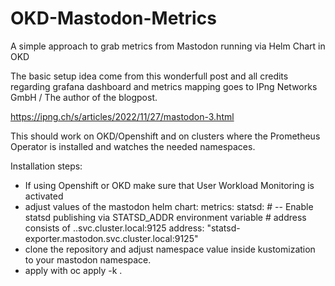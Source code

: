 # OKD-Mastodon-Metrics
A simple approach to grab metrics from Mastodon running via Helm Chart in OKD

The basic setup idea come from this wonderfull post and all credits regarding grafana dashboard and metrics mapping goes to IPng Networks GmbH / The author of the blogpost.

https://ipng.ch/s/articles/2022/11/27/mastodon-3.html

This should work on OKD/Openshift and on clusters where the Prometheus Operator is installed and watches the needed namespaces.

Installation steps:
- If using Openshift or OKD make sure that User Workload Monitoring is activated
- adjust values of the mastodon helm chart:
  metrics:
    statsd:
      # -- Enable statsd publishing via STATSD_ADDR environment variable
      # address consists of <servicename>.<namespace>.svc.cluster.local:9125
      address: "statsd-exporter.mastodon.svc.cluster.local:9125"
- clone the repository and adjust namespace value inside kustomization to your mastodon namespace.
- apply with oc apply -k .
